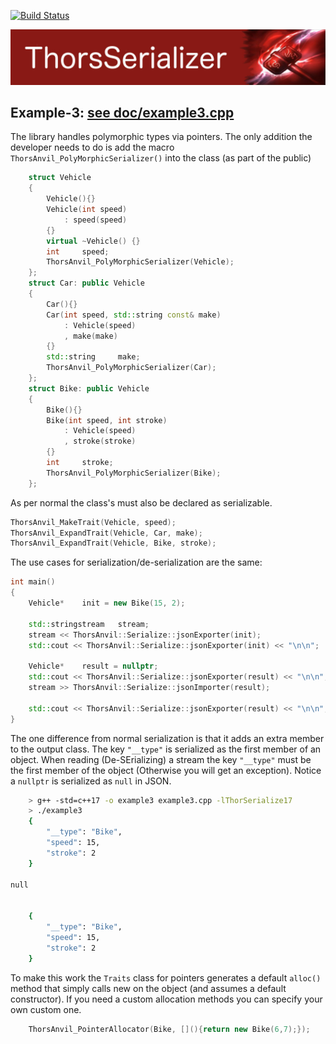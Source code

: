 [![Build Status](https://travis-ci.org/Loki-Astari/ThorsSerializer.svg?branch=master)](https://travis-ci.org/Loki-Astari/ThorsSerializer)

![ThorStream](../img/stream.jpg)

## Example-3: [see doc/example3.cpp](example3.cpp)
The library handles polymorphic types via pointers. The only addition the developer needs to do is add the macro `ThorsAnvil_PolyMorphicSerializer()` into the class (as part of the public) 

````c++
    struct Vehicle
    {
        Vehicle(){}
        Vehicle(int speed)
            : speed(speed)
        {}
        virtual ~Vehicle() {}
        int     speed;
        ThorsAnvil_PolyMorphicSerializer(Vehicle);
    };
    struct Car: public Vehicle
    {
        Car(){}
        Car(int speed, std::string const& make)
            : Vehicle(speed)
            , make(make)
        {}
        std::string     make;
        ThorsAnvil_PolyMorphicSerializer(Car);
    };
    struct Bike: public Vehicle
    {
        Bike(){}
        Bike(int speed, int stroke)
            : Vehicle(speed)
            , stroke(stroke)
        {}
        int     stroke;
        ThorsAnvil_PolyMorphicSerializer(Bike);
    };
````

As per normal the class's must also be declared as serializable.
````c++
ThorsAnvil_MakeTrait(Vehicle, speed);
ThorsAnvil_ExpandTrait(Vehicle, Car, make);
ThorsAnvil_ExpandTrait(Vehicle, Bike, stroke);
````

The use cases for serialization/de-serialization are the same:
````c++
int main()
{
    Vehicle*    init = new Bike(15, 2);

    std::stringstream   stream;
    stream << ThorsAnvil::Serialize::jsonExporter(init);
    std::cout << ThorsAnvil::Serialize::jsonExporter(init) << "\n\n";

    Vehicle*    result = nullptr;
    std::cout << ThorsAnvil::Serialize::jsonExporter(result) << "\n\n";
    stream >> ThorsAnvil::Serialize::jsonImporter(result);

    std::cout << ThorsAnvil::Serialize::jsonExporter(result) << "\n\n";
}
````

The one difference from normal serialization is that it adds an extra member to the output class. The key `"__type"` is serialized as the first member of an object. When reading (De-SErializing) a stream the key `"__type"` must be the first member of the object (Otherwise you will get an exception). Notice a `nullptr` is serialized as `null` in JSON.

````bash
    > g++ -std=c++17 -o example3 example3.cpp -lThorSerialize17
    > ./example3
    {
        "__type": "Bike",
        "speed": 15,
        "stroke": 2
    }

null


    {
        "__type": "Bike",
        "speed": 15,
        "stroke": 2
    }
````

To make this work the `Traits` class for pointers generates a default `alloc()` method that simply calls new on the object (and assumes a default constructor). If you need a custom allocation methods you can specify your own custom one.

````c++
    ThorsAnvil_PointerAllocator(Bike, [](){return new Bike(6,7);});
````
